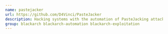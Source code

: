 ```yaml
---
name: pastejacker
url: https://github.com/D4Vinci/PasteJacker
description: Hacking systems with the automation of PasteJacking attacks.
group: blackarch blackarch-automation blackarch-exploitation
---
```

